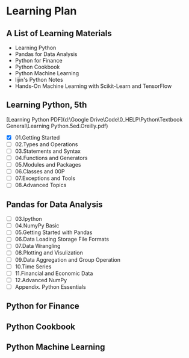 # Learning Plan

## A List of Learning Materials
- Learning Python
- Pandas for Data Analysis
- Python for Finance
- Python Cookbook
- Python Machine Learning
- lijin's Python Notes
- Hands-On Machine Learning with Scikit-Learn and TensorFlow


## Learning Python, 5th
[Learning Python PDF](d:\Google Drive\Code\0_HELP\Python\Textbook General\Learning Python.5ed.Oreilly.pdf)
- [x] 01.Getting Started
- [ ] 02.Types and Operations
- [ ] 03.Statements and Syntax
- [ ] 04.Functions and Generators
- [ ] 05.Modules and Packages
- [ ] 06.Classes and 00P
- [ ] 07.Exceptions and Tools
- [ ] 08.Advanced Topics

## Pandas for Data Analysis
- [ ] 03.Ipython
- [ ] 04.NumyPy Basic
- [ ] 05.Getting Started with Pandas
- [ ] 06.Data Loading Storage File Formats
- [ ] 07.Data Wrangling
- [ ] 08.Plotting and Visulization
- [ ] 09.Data Aggregation and Group Operation
- [ ] 10.Time Series
- [ ] 11.Financial and Economic Data
- [ ] 12.Advanced NumPy
- [ ] Appendix. Python Essentials

## Python for Finance

## Python Cookbook

## Python Machine Learning
